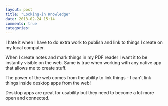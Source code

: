 ```yaml
---
layout: post
title: "Locking-in Knowledge"
date: 2013-02-24 15:14
comments: true
categories: 
---
```

I hate it when I have to do extra work to publish and link to things I create on my local computer.

When I create notes and mark things in my PDF reader I want it to be instantly visible on the web. Same is true when working with any native app that allows me to create stuff.

The power of the web comes from the ability to link things - I can't link things inside desktop apps from the web!

Desktop apps are great for usability but they need to become a lot more open and connected.